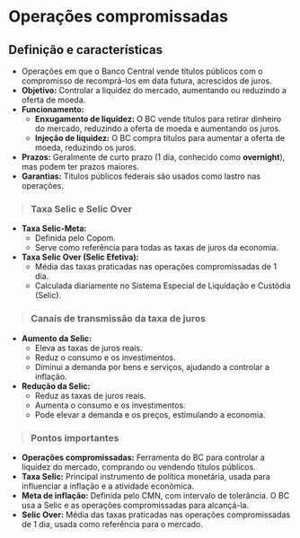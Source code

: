 # Operações compromissadas

## Definição e características
- Operações em que o Banco Central vende títulos públicos com o compromisso de recomprá-los em data futura, acrescidos de juros.
- **Objetivo:** Controlar a liquidez do mercado, aumentando ou reduzindo a oferta de moeda.
- **Funcionamento:**
  - **Enxugamento de liquidez:** O BC vende títulos para retirar dinheiro do mercado, reduzindo a oferta de moeda e aumentando os juros.
  - **Injeção de liquidez:** O BC compra títulos para aumentar a oferta de moeda, reduzindo os juros.
- **Prazos:** Geralmente de curto prazo (1 dia, conhecido como **overnight**), mas podem ter prazos maiores.
- **Garantias:** Títulos públicos federais são usados como lastro nas operações.

> ### Taxa Selic e Selic Over
- **Taxa Selic-Meta:**
  - Definida pelo Copom.
  - Serve como referência para todas as taxas de juros da economia.
- **Taxa Selic Over (Selic Efetiva):**
  - Média das taxas praticadas nas operações compromissadas de 1 dia.
  - Calculada diariamente no Sistema Especial de Liquidação e Custódia (Selic).

> ### Canais de transmissão da taxa de juros
- **Aumento da Selic:**
  - Eleva as taxas de juros reais.
  - Reduz o consumo e os investimentos.
  - Diminui a demanda por bens e serviços, ajudando a controlar a inflação.
- **Redução da Selic:**
  - Reduz as taxas de juros reais.
  - Aumenta o consumo e os investimentos.
  - Pode elevar a demanda e os preços, estimulando a economia.

> ### Pontos importantes
- **Operações compromissadas:** Ferramenta do BC para controlar a liquidez do mercado, comprando ou vendendo títulos públicos.
- **Taxa Selic:** Principal instrumento de política monetária, usada para influenciar a inflação e a atividade econômica.
- **Meta de inflação:** Definida pelo CMN, com intervalo de tolerância. O BC usa a Selic e as operações compromissadas para alcançá-la.
- **Selic Over:** Média das taxas praticadas nas operações compromissadas de 1 dia, usada como referência para o mercado.